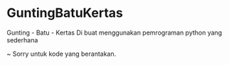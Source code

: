 # GuntingBatuKertas

Gunting - Batu - Kertas
Di buat menggunakan pemrograman python yang sederhana

~ Sorry untuk kode yang berantakan.


